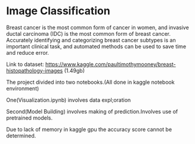 # Image Classification

Breast cancer is the most common form of cancer in women, and invasive ductal carcinoma (IDC) is the most common form of breast cancer. Accurately identifying and categorizing breast cancer subtypes is an important clinical task, and automated methods can be used to save time and reduce error.

Link to dataset: https://www.kaggle.com/paultimothymooney/breast-histopathology-images (1.49gb)

The project divided into two notebooks.(All done in kaggle notebook environment)

One(Visualization.ipynb) involves data expl;oration

Second(Model Building) involves making of prediction.Involves use of pretrained models.

Due to lack of memory in kaggle gpu the accuracy score cannot be determined. 
